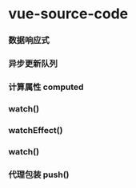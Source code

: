 # vue-source-code

### 数据响应式

### 异步更新队列

### 计算属性 computed

### watch()

### watchEffect()

### watch()

### 代理包装 push()
